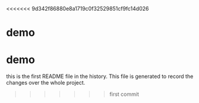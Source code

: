 <<<<<<< 9d342f86880e8a1719c0f32529851cf9fc14d026
# demo
demo
=======
this is the first README file in the history.
This file is generated to record the changes over the whole project.
>>>>>>> first commit
